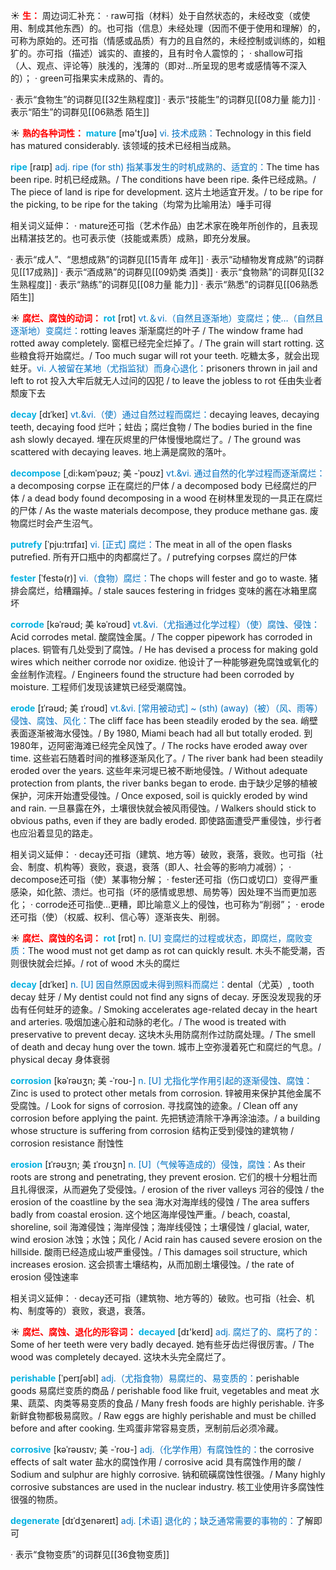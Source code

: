 ☀ <font color="red">**生：**</font>
周边词汇补充：
· raw可指（材料）处于自然状态的，未经改变（或使用、制成其他东西）的。也可指（信息）未经处理（因而不便于使用和理解）的，可称为原始的。还可指（情感或品质）有力的且自然的，未经控制或训练的，如粗犷的。亦可指（描述）诚实的、直接的，且有时令人震惊的；
· shallow可指（人、观点、评论等）肤浅的，浅薄的（即对…所呈现的思考或感情等不深入的）；
· green可指果实未成熟的、青的。

· 表示“食物生”的词群见[[32生熟程度]]
· 表示“技能生”的词群见[[08力量 能力]]
· 表示“陌生”的词群见[[06熟悉 陌生]]

☀ <font color="red">**熟的各种词性：**</font>
<font color="sky blue">**mature**</font> [mə'tʃʊə] 
<font color="#0070c0">vi. 技术成熟：</font>Technology in this field has matured considerably. 该领域的技术已经相当成熟。

<font color="sky blue">**ripe**</font> [raɪp] 
<font color="#0070c0">adj. ripe (for sth) 指某事发生的时机成熟的、适宜的：</font>The time has been ripe. 时机已经成熟。/ The conditions have been ripe. 条件已经成熟。/ The piece of land is ripe for development. 这片土地适宜开发。/ to be ripe for the picking, to be ripe for the taking（均常为比喻用法）唾手可得

相关词义延伸：
· mature还可指（艺术作品）由艺术家在晚年所创作的，且表现出精湛技艺的。也可表示使（技能或素质）成熟，即充分发展。

· 表示“成人”、“思想成熟”的词群见[[15青年 成年]]
· 表示“动植物发育成熟”的词群见[[17成熟]]
· 表示“酒成熟”的词群见[[09奶类 酒类]]
· 表示“食物熟”的词群见[[32生熟程度]]
· 表示“熟练”的词群见[[08力量 能力]]
· 表示“熟悉”的词群见[[06熟悉 陌生]]

☀ <font color="red">**腐烂、腐蚀的动词：**</font>
<font color="sky blue">**rot**</font> [rɒt] 
<font color="#0070c0">vt.＆vi.（自然且逐渐地）变腐烂；使…（自然且逐渐地）变腐烂：</font>rotting leaves 渐渐腐烂的叶子 / The window frame had rotted away completely. 窗框已经完全烂掉了。/ The grain will start rotting. 这些粮食将开始腐烂。/ Too much sugar will rot your teeth. 吃糖太多，就会出现蛀牙。<font color="#0070c0">vi. 人被留在某地（尤指监狱）而身心退化：</font>prisoners thrown in jail and left to rot 投入大牢后就无人过问的囚犯 / to leave the jobless to rot 任由失业者颓废下去
           
<font color="sky blue">**decay**</font> [dɪˈkeɪ]
<font color="#0070c0">vt.&vi.（使）通过自然过程而腐烂：</font>decaying leaves, decaying teeth, decaying food 烂叶；蛀齿；腐烂食物 / The bodies buried in the fine ash slowly decayed. 埋在灰烬里的尸体慢慢地腐烂了。/ The ground was scattered with decaying leaves. 地上满是腐败的落叶。
           
<font color="sky blue">**decompose**</font> [ˌdi:kəmˈpəʊz; 美 -ˈpoʊz]
<font color="#0070c0">vt.&vi. 通过自然的化学过程而逐渐腐烂：</font>a decomposing corpse 正在腐烂的尸体 / a decomposed body 已经腐烂的尸体 / a dead body found decomposing in a wood 在树林里发现的一具正在腐烂的尸体 / As the waste materials decompose, they produce methane gas. 废物腐烂时会产生沼气。
           
<font color="sky blue">**putrefy**</font> [ˈpju:trɪfaɪ]
<font color="#0070c0">vi. [正式] 腐烂：</font>The meat in all of the open flasks putrefied. 所有开口瓶中的肉都腐烂了。/ putrefying corpses 腐烂的尸体
           
<font color="sky blue">**fester**</font> [ˈfestə(r)]
<font color="#0070c0">vi.（食物）腐烂：</font>The chops will fester and go to waste. 猪排会腐烂，给糟蹋掉。/ stale sauces festering in fridges 变味的酱在冰箱里腐坏

<font color="sky blue">**corrode**</font> [kəˈrəʊd; 美 kəˈroʊd]
<font color="#0070c0">vt.&vi.（尤指通过化学过程）（使）腐蚀、侵蚀：</font>Acid corrodes metal. 酸腐蚀金属。/ The copper pipework has corroded in places. 铜管有几处受到了腐蚀。/ He has devised a process for making gold wires which neither corrode nor oxidize. 他设计了一种能够避免腐蚀或氧化的金丝制作流程。/ Engineers found the structure had been corroded by moisture. 工程师们发现该建筑已经受潮腐蚀。           

<font color="sky blue">**erode**</font> [ɪˈrəʊd; 美 ɪˈroʊd]
<font color="#0070c0">vt.&vi. [常用被动式] ~ (sth) (away)（被）（风、雨等）侵蚀、腐蚀、风化：</font>The cliff face has been steadily eroded by the sea. 峭壁表面逐渐被海水侵蚀。/ By 1980, Miami beach had all but totally eroded. 到1980年，迈阿密海滩已经完全风蚀了。/ The rocks have eroded away over time. 这些岩石随着时间的推移逐渐风化了。/ The river bank had been steadily eroded over the years. 这些年来河堤已被不断地侵蚀。/ Without adequate protection from plants, the river banks began to erode. 由于缺少足够的植被保护，河床开始遭受侵蚀。/ Once exposed, soil is quickly eroded by wind and rain. 一旦暴露在外，土壤很快就会被风雨侵蚀。/ Walkers should stick to obvious paths, even if they are badly eroded. 即使路面遭受严重侵蚀，步行者也应沿着显见的路走。

相关词义延伸：
· decay还可指（建筑、地方等）破败，衰落，衰败。也可指（社会、制度、机构等）衰败，衰退，衰落（即人、社会等的影响力减弱）；
· decompose还可指（使）某事物分解；
· fester还可指（伤口或切口）变得严重感染，如化脓、溃烂。也可指（坏的感情或思想、局势等）因处理不当而更加恶化；
· corrode还可指使…更糟，即比喻意义上的侵蚀，也可称为“削弱”；
· erode还可指（使）（权威、权利、信心等）逐渐丧失、削弱。

☀ <font color="red">**腐烂、腐蚀的名词：**</font>
<font color="sky blue">**rot**</font> [rɒt] 
<font color="#0070c0">n. [U] 变腐烂的过程或状态，即腐烂，腐败变质：</font>The wood must not get damp as rot can quickly result. 木头不能受潮，否则很快就会烂掉。/ rot of wood 木头的腐烂
           
<font color="sky blue">**decay**</font> [dɪˈkeɪ]
<font color="#0070c0">n. [U] 因自然原因或未得到照料而腐烂：</font>dental（尤英）, tooth decay 蛀牙 / My dentist could not find any signs of decay. 牙医没发现我的牙齿有任何蛀牙的迹象。/ Smoking accelerates age-related decay in the heart and arteries. 吸烟加速心脏和动脉的老化。/ The wood is treated with preservative to prevent decay. 这块木头用防腐剂作过防腐处理。/ The smell of death and decay hung over the town. 城市上空弥漫着死亡和腐烂的气息。/ physical decay 身体衰弱
           
<font color="sky blue">**corrosion**</font> [kəˈrəʊʒn; 美 -ˈroʊ-]
<font color="#0070c0">n. [U] 尤指化学作用引起的逐渐侵蚀、腐蚀：</font>Zinc is used to protect other metals from corrosion. 锌被用来保护其他金属不受腐蚀。/ Look for signs of corrosion. 寻找腐蚀的迹象。/ Clean off any corrosion before applying the paint. 先把锈迹清除干净再涂油漆。/ a building whose structure is suffering from corrosion 结构正受到侵蚀的建筑物 / corrosion resistance 耐蚀性
           
<font color="sky blue">**erosion**</font> [ɪˈrəʊʒn; 美 ɪˈroʊʒn]
<font color="#0070c0">n. [U]（气候等造成的）侵蚀，腐蚀：</font>As their roots are strong and penetrating, they prevent erosion. 它们的根十分粗壮而且扎得很深，从而避免了受侵蚀。/ erosion of the river valleys 河谷的侵蚀 / the erosion of the coastline by the sea 海水对海岸线的侵蚀 / The area suffers badly from coastal erosion. 这个地区海岸侵蚀严重。/ beach, coastal, shoreline, soil 海滩侵蚀；海岸侵蚀；海岸线侵蚀；土壤侵蚀 / glacial, water, wind erosion 冰蚀；水蚀；风化 / Acid rain has caused severe erosion on the hillside. 酸雨已经造成山坡严重侵蚀。/ This damages soil structure, which increases erosion. 这会损害土壤结构，从而加剧土壤侵蚀。/ the rate of erosion 侵蚀速率

相关词义延伸：
· decay还可指（建筑物、地方等的）破败。也可指（社会、机构、制度等的）衰败，衰退，衰落。

☀ <font color="red">**腐烂、腐蚀、退化的形容词：**</font>
<font color="sky blue">**decayed**</font> [dɪ'keɪd]
<font color="#0070c0">adj. 腐烂了的、腐朽了的：</font>Some of her teeth were very badly decayed. 她有些牙齿烂得很厉害。/ The wood was completely decayed. 这块木头完全腐烂了。

<font color="sky blue">**perishable**</font> [ˈperɪʃəbl]
<font color="#0070c0">adj.（尤指食物）易腐烂的、易变质的：</font>perishable goods 易腐烂变质的商品 / perishable food like fruit, vegetables and meat 水果、蔬菜、肉类等易变质的食品 / Many fresh foods are highly perishable. 许多新鲜食物都极易腐败。/ Raw eggs are highly perishable and must be chilled before and after cooking. 生鸡蛋非常容易变质，烹制前后必须冷藏。

<font color="sky blue">**corrosive**</font> [kəˈrəʊsɪv; 美 -ˈroʊ-]
<font color="#0070c0">adj.（化学作用）有腐蚀性的：</font>the corrosive effects of salt water 盐水的腐蚀作用 / corrosive acid 具有腐蚀作用的酸 / Sodium and sulphur are highly corrosive. 钠和硫磺腐蚀性很强。/ Many highly corrosive substances are used in the nuclear industry. 核工业使用许多腐蚀性很强的物质。
           
<font color="sky blue">**degenerate**</font> [dɪˈdʒenəreɪt]
<font color="#0070c0">adj. [术语] 退化的；缺乏通常需要的事物的：</font>了解即可

· 表示“食物变质”的词群见[[36食物变质]]
